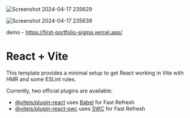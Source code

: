 
![Screenshot 2024-04-17 235629](https://github.com/PhyoZayHtike/first-portfolio/assets/143343820/9eb92a1a-a58d-47ed-a2a8-21e48d188a04)

![Screenshot 2024-04-17 235639](https://github.com/PhyoZayHtike/first-portfolio/assets/143343820/d336fcc9-ba16-43fc-aa9e-9f3b520f6df3)

demo - https://first-portfolio-sigma.vercel.app/

# React + Vite

This template provides a minimal setup to get React working in Vite with HMR and some ESLint rules.

Currently, two official plugins are available:

- [@vitejs/plugin-react](https://github.com/vitejs/vite-plugin-react/blob/main/packages/plugin-react/README.md) uses [Babel](https://babeljs.io/) for Fast Refresh
- [@vitejs/plugin-react-swc](https://github.com/vitejs/vite-plugin-react-swc) uses [SWC](https://swc.rs/) for Fast Refresh
